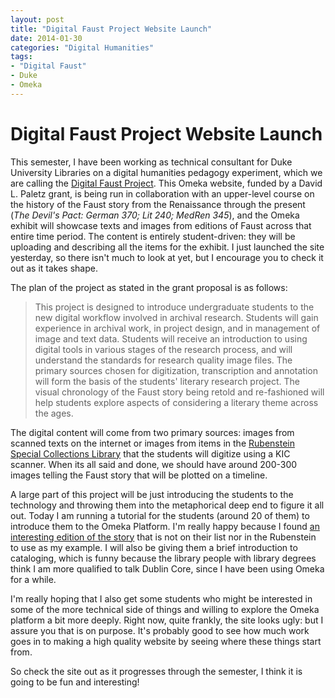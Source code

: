 ```yaml
---
layout: post
title: "Digital Faust Project Website Launch"
date: 2014-01-30
categories: "Digital Humanities"
tags:
- "Digital Faust"
- Duke
- Omeka
---
```


# Digital Faust Project Website Launch

This semester, I have been working as technical consultant for Duke University Libraries on a digital humanities pedagogy experiment, which we are calling the [Digital Faust Project][1]. This Omeka website, funded by a David L. Paletz grant, is being run in collaboration with an upper-level course on the history of the Faust story from the Renaissance through the present (_The Devil's Pact: German 370; Lit 240; MedRen 345_), and the Omeka exhibit will showcase texts and images from editions of Faust across that entire time period. The content is entirely student-driven: they will be uploading and describing all the items for the exhibit. I just launched the site yesterday, so there isn't much to look at yet, but I encourage you to check it out as it takes shape.

The plan of the project as stated in the grant proposal is as follows:

> This project is designed to introduce undergraduate students to the new digital workflow involved in archival research. Students will gain experience in archival work, in project design, and in management of image and text data.  Students will receive an introduction to using digital tools in various stages of the research process, and will understand the standards for research quality image files. The primary sources chosen for digitization, transcription and annotation will form the basis of the students' literary research project. The visual chronology of the Faust story being retold and re-fashioned will help students explore aspects of considering a literary theme across the ages.

The digital content will come from two primary sources: images from scanned texts on the internet or images from items in the [Rubenstein Special Collections Library][2] that the students will digitize using a KIC scanner. When its all said and done, we should have around 200-300 images telling the Faust story that will be plotted on a timeline.

A large part of this project will be just introducing the students to the technology and throwing them into the metaphorical deep end to figure it all out. Today I am running a tutorial for the students (around 20 of them) to introduce them to the Omeka Platform. I'm really happy because I found [an interesting edition of the story][3] that is not on their list nor in the Rubenstein to use as my example. I will also be giving them a brief introduction to cataloging, which is funny because the library people with library degrees think I am more qualified to talk Dublin Core, since I have been using Omeka for a while.

I'm really hoping that I also get some students who might be interested in some of the more technical side of things and willing to explore the Omeka platform a bit more deeply. Right now, quite frankly, the site looks ugly: but I assure you that is on purpose. It's probably good to see how much work goes in to making a high quality website by seeing where these things start from.

So check the site out as it progresses through the semester, I think it is going to be fun and interesting!

[1]: http://digitalfaust.lib.duke.edu "The Digital Faust Project"
[2]: http://library.duke.edu/rubenstein/ "Rubenstein Library"
[3]: http://babel.hathitrust.org/cgi/pt?id=uc1.31175035136939;view=1up;seq=3
